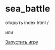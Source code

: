 # sea_battle

открыть index.html / 

или 

[Запустить игру](https://htmlpreview.github.io/?https://github.com/Neejiii/sea_battle/blob/main/index.html)
